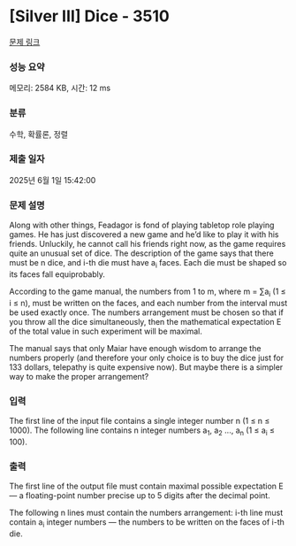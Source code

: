 # [Silver III] Dice - 3510 

[문제 링크](https://www.acmicpc.net/problem/3510) 

### 성능 요약

메모리: 2584 KB, 시간: 12 ms

### 분류

수학, 확률론, 정렬

### 제출 일자

2025년 6월 1일 15:42:00

### 문제 설명

<p>Along with other things, Feadagor is fond of playing tabletop role playing games. He has just discovered a new game and he’d like to play it with his friends. Unluckily, he cannot call his friends right now, as the game requires quite an unusual set of dice. The description of the game says that there must be n dice, and i-th die must have a<sub>i</sub> faces. Each die must be shaped so its faces fall equiprobably.</p>

<p>According to the game manual, the numbers from 1 to m, where m = ∑a<sub>i</sub> (1 ≤ i ≤ n), must be written on the faces, and each number from the interval must be used exactly once. The numbers arrangement must be chosen so that if you throw all the dice simultaneously, then the mathematical expectation E of the total value in such experiment will be maximal.</p>

<p>The manual says that only Maiar have enough wisdom to arrange the numbers properly (and therefore your only choice is to buy the dice just for 133 dollars, telepathy is quite expensive now). But maybe there is a simpler way to make the proper arrangement?</p>

### 입력 

 <p>The first line of the input file contains a single integer number n (1 ≤ n ≤ 1000). The following line contains n integer numbers a<sub>1</sub>, a<sub>2</sub> ..., a<sub>n</sub> (1 ≤ a<sub>i</sub> ≤ 100).</p>

### 출력 

 <p>The first line of the output file must contain maximal possible expectation E — a floating-point number precise up to 5 digits after the decimal point.</p>

<p>The following n lines must contain the numbers arrangement: i-th line must contain a<sub>i</sub> integer numbers — the numbers to be written on the faces of i-th die.</p>

